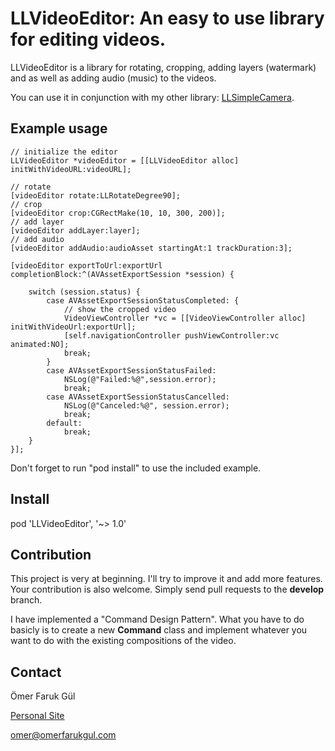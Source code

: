 # LLVideoEditor: An easy to use library for editing videos.

LLVideoEditor is a library for rotating, cropping, adding layers (watermark) and as well as adding audio (music) to the videos.

You can use it in conjunction with my other library: [LLSimpleCamera][1].

## Example usage
````
// initialize the editor
LLVideoEditor *videoEditor = [[LLVideoEditor alloc] initWithVideoURL:videoURL];

// rotate
[videoEditor rotate:LLRotateDegree90];
// crop
[videoEditor crop:CGRectMake(10, 10, 300, 200)];
// add layer
[videoEditor addLayer:layer];
// add audio
[videoEditor addAudio:audioAsset startingAt:1 trackDuration:3];

[videoEditor exportToUrl:exportUrl completionBlock:^(AVAssetExportSession *session) {
    
    switch (session.status) {
        case AVAssetExportSessionStatusCompleted: {
            // show the cropped video
            VideoViewController *vc = [[VideoViewController alloc] initWithVideoUrl:exportUrl];
            [self.navigationController pushViewController:vc animated:NO];
            break;
        }
        case AVAssetExportSessionStatusFailed:
            NSLog(@"Failed:%@",session.error);
            break;
        case AVAssetExportSessionStatusCancelled:
            NSLog(@"Canceled:%@", session.error);
            break;
        default:
            break;
    }
}];
````
Don't forget to run "pod install" to use the included example.

## Install

pod 'LLVideoEditor', '~> 1.0'

## Contribution
This project is very at beginning. I'll try to improve it and add more features. Your contribution is also welcome. Simply send pull requests to the **develop** branch.

I have implemented a "Command Design Pattern". What you have to do basicly is to create a new **Command** class and implement whatever you want to do with the existing compositions of the video.

## Contact

Ömer Faruk Gül

[Personal Site][2]

omer@omerfarukgul.com

[1]: http://github.com/omergul123/LLSimpleCamera
[2]: http://omerfarukgul.com
